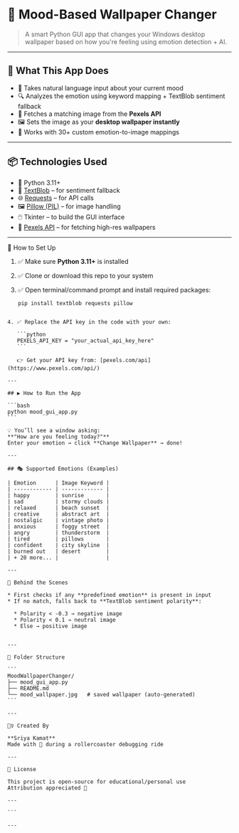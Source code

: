 
# 🌈 Mood-Based Wallpaper Changer

> A smart Python GUI app that changes your Windows desktop wallpaper based on how you're feeling using emotion detection + AI.

---

## 📌 What This App Does

- 🎯 Takes natural language input about your current mood
- 🔍 Analyzes the emotion using keyword mapping + TextBlob sentiment fallback
- 🌄 Fetches a matching image from the **Pexels API**
- 🖼️ Sets the image as your **desktop wallpaper instantly**
- 🧠 Works with 30+ custom emotion-to-image mappings

---

## 📦 Technologies Used

- 🐍 Python 3.11+
- 🧠 [TextBlob](https://textblob.readthedocs.io/en/dev/) – for sentiment fallback
- 🌐 [Requests](https://pypi.org/project/requests/) – for API calls
- 🖼️ [Pillow (PIL)](https://pillow.readthedocs.io/en/stable/) – for image handling
- 🖱️ Tkinter – to build the GUI interface
- 📸 [Pexels API](https://www.pexels.com/api/) – for fetching high-res wallpapers

---

🔧 How to Set Up

1. ✅ Make sure **Python 3.11+** is installed
2. ✅ Clone or download this repo to your system
3. ✅ Open terminal/command prompt and install required packages:

   ```bash
   pip install textblob requests pillow
````

4. ✅ Replace the API key in the code with your own:

   ```python
   PEXELS_API_KEY = "your_actual_api_key_here"
   ```

   👉 Get your API key from: [pexels.com/api](https://www.pexels.com/api/)

---

## ▶️ How to Run the App

```bash
python mood_gui_app.py
```

💡 You’ll see a window asking:
**"How are you feeling today?"**
Enter your emotion → click **Change Wallpaper** → done!

---

## 🎭 Supported Emotions (Examples)

| Emotion      | Image Keyword |
| ------------ | ------------- |
| happy        | sunrise       |
| sad          | stormy clouds |
| relaxed      | beach sunset  |
| creative     | abstract art  |
| nostalgic    | vintage photo |
| anxious      | foggy street  |
| angry        | thunderstorm  |
| tired        | pillows       |
| confident    | city skyline  |
| burned out   | desert        |
| + 20 more... |               |

---

🧠 Behind the Scenes

* First checks if any **predefined emotion** is present in input
* If no match, falls back to **TextBlob sentiment polarity**:

  * Polarity < -0.3 → negative image
  * Polarity < 0.1 → neutral image
  * Else → positive image


---

📂 Folder Structure

```
MoodWallpaperChanger/
├── mood_gui_app.py
├── README.md
└── mood_wallpaper.jpg   # saved wallpaper (auto-generated)
```

---

🙋‍♀️ Created By

**Sriya Kamat**
Made with 💚 during a rollercoaster debugging ride

---

📜 License

This project is open-source for educational/personal use
Attribution appreciated 🌱

---

```

---


